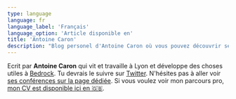 ```yaml
---
type: language
language: fr
language_label: 'Français'
language_option: 'Article disponible en'
title: 'Antoine Caron'
description: "Blog personel d'Antoine Caron où vous pouvez découvrir ses articles, cours et packages."
---
```


Ecrit par **Antoine Caron** qui vit et travaille à Lyon et développe des choses utiles à [Bedrock](https://www.bedrockstreaming.com/).
Tu devrais le suivre sur [Twitter](https://twitter.com/Slashgear_).
N'hésites pas à aller voir [ses conférences sur la page dédiée](/conferences).
Si vous voulez voir mon parcours pro, [mon CV est disponible ici en 🇬🇧](/resume).
